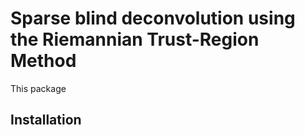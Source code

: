 # Sparse blind deconvolution using the Riemannian Trust-Region Method

This package 

## Installation
